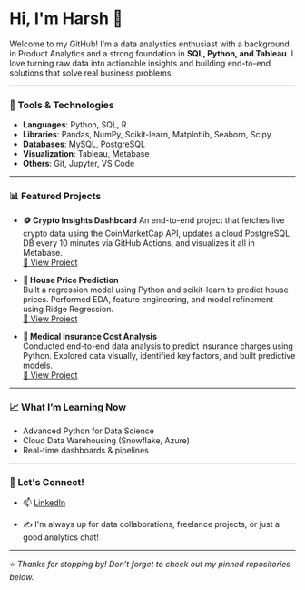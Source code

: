 # Hi, I'm Harsh 👋

Welcome to my GitHub! I'm a data analystics enthusiast with a background in Product Analytics and a strong foundation in **SQL, Python, and Tableau**. I love turning raw data into actionable insights and building end-to-end solutions that solve real business problems.

---

### 🔧 Tools & Technologies

- **Languages**: Python, SQL, R
- **Libraries**: Pandas, NumPy, Scikit-learn, Matplotlib, Seaborn, Scipy
- **Databases**: MySQL, PostgreSQL
- **Visualization**: Tableau, Metabase
- **Others**: Git, Jupyter, VS Code

---

### 📊 Featured Projects

- **🪙 Crypto Insights Dashboard**
  An end-to-end project that fetches live crypto data using the CoinMarketCap API, updates a cloud PostgreSQL DB every 10 minutes via GitHub Actions, and visualizes it all in Metabase.  
  [🔗 View Project](https://github.com/harshkumar087/crypto-cloud)

- **🏡 House Price Prediction**  
  Built a regression model using Python and scikit-learn to predict house prices. Performed EDA, feature engineering, and model refinement using Ridge Regression.  
  [🔗 View Project](https://github.com/harshkumar087/house-price-prediction-python)

- **💊 Medical Insurance Cost Analysis**  
  Conducted end-to-end data analysis to predict insurance charges using Python. Explored data visually, identified key factors, and built predictive models.  
  [🔗 View Project](https://github.com/harshkumar087/insurance-cost-python)


---

### 📈 What I’m Learning Now

- Advanced Python for Data Science
- Cloud Data Warehousing (Snowflake, Azure)
- Real-time dashboards & pipelines

---

### 💬 Let's Connect!

- 📫 [LinkedIn](https://www.linkedin.com/in/harsh-kumar-ab6946113/)
<!--- - 🌐 [Portfolio Website](https://yourportfolio.com) *(if any)*  -->
- ✍️ I'm always up for data collaborations, freelance projects, or just a good analytics chat!

---

⭐ *Thanks for stopping by! Don’t forget to check out my pinned repositories below.*  
